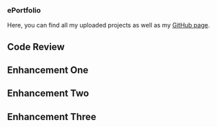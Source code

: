 ### ePortfolio

Here, you can find all my uploaded projects as well as my [GitHub page](https://github.com/pht-even).

## Code Review

## Enhancement One

## Enhancement Two

## Enhancement Three
